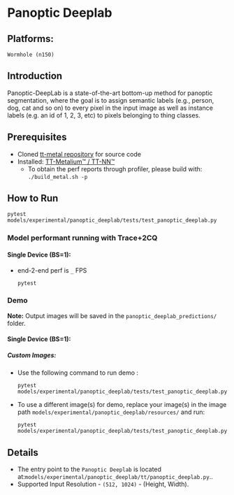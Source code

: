 # Panoptic Deeplab

## Platforms:
    Wormhole (n150)

## Introduction
Panoptic-DeepLab is a state-of-the-art bottom-up method for panoptic segmentation, where the goal is to assign semantic labels (e.g., person, dog, cat and so on) to every pixel in the input image as well as instance labels (e.g. an id of 1, 2, 3, etc) to pixels belonging to thing classes.

## Prerequisites
- Cloned [tt-metal repository](https://github.com/tenstorrent/tt-metal) for source code
- Installed: [TT-Metalium™ / TT-NN™](https://github.com/tenstorrent/tt-metal/blob/main/INSTALLING.md)
  - To obtain the perf reports through profiler, please build with: `./build_metal.sh -p`

## How to Run
```
pytest models/experimental/panoptic_deeplab/tests/test_panoptic_deeplab.py
```

### Model performant running with Trace+2CQ
#### Single Device (BS=1):
- end-2-end perf is `_` FPS
  ```
  pytest
  ```

### Demo
**Note:** Output images will be saved in the `panoptic_deeplab_predictions/` folder.

#### Single Device (BS=1):
##### Custom Images:
- Use the following command to run demo :
  ```
  pytest models/experimental/panoptic_deeplab/tests/test_panoptic_deeplab.py
  ```

- To use a different image(s) for demo, replace your image(s) in the image path `models/experimental/panoptic_deeplab/resources/` and run:
  ```
  pytest models/experimental/panoptic_deeplab/tests/test_panoptic_deeplab.py
  ```

## Details
- The entry point to the `Panoptic Deeplab` is located at:`models/experimental/panoptic_deeplab/tt/panoptic_deeplab.py`..
- Supported Input Resolution - `(512, 1024)` - (Height, Width).
